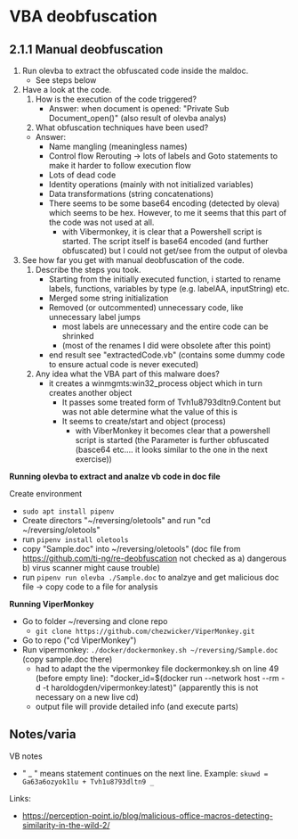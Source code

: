 


# VBA deobfuscation

## 2.1.1 Manual deobfuscation

1. Run olevba to extract the obfuscated code inside the maldoc.
    - See steps below
2. Have a look at the code.
   1. How is the execution of the code triggered?
      - Answer: when document is opened: "Private Sub Document_open()"   (also result of olevba analys)
   2. What obfuscation techniques have been used?
     - Answer: 
       - Name mangling (meaningless names)
       - Control flow Rerouting -> lots of labels and Goto statements to make it harder to follow execution flow
       - Lots of dead code
       - Identity operations (mainly with not initialized variables) 
       - Data transformations (string concatenations)
       - There seems to be some base64 encoding (detected by oleva) which seems to be hex. However, to me it seems that this part of the code was not used at all.
            - with Vibermonkey, it is clear that a Powershell script is started. The script itself is base64 encoded (and further obfuscated) but I could not get/see from the output of olevba 
3. See how far you get with manual deobfuscation of the code.
   1. Describe the steps you took.
        - Starting from the initially executed function, i started to rename labels, functions, variables by type (e.g. labelAA, inputString) etc. 
        - Merged some string initialization
        - Removed (or outcommented) unnecessary code, like unnecessary label jumps
          - most labels are unnecessary and the entire code can be shrinked
          - (most of the renames I did were obsolete after this point)
        - end result see "extractedCode.vb"  (contains some dummy code to ensure actual code is never executed)
   2. Any idea what the VBA part of this malware does?
        - it creates a winmgmts:win32_process object which in turn creates another object
          - It passes some treated form of Tvh1u8793dltn9.Content but was not able determine what the value of this is
          - It seems to create/start and object (process)
            - with ViberMonkey it becomes clear that a powershell script is started (the Parameter is further obfuscated (basce64 etc.... it looks similar to the one in the next exercise))
  
  
**Running olevba to extract and analze vb code in doc file**

Create environment
- `sudo apt install pipenv`
- Create directors "~/reversing/oletools" and run "cd ~/reversing/oletools"
- run `pipenv install oletools`
- copy "Sample.doc" into ~/reversing/oletools"  (doc file from https://github.com/ti-ng/re-deobfuscation not checked as a) dangerous b) virus scanner might cause trouble)
- run `pipenv run olevba ./Sample.doc` to analzye and get malicious doc file -> copy code to a file for analysis


**Running ViperMonkey**
- Go to folder ~/reversing and clone repo
  - `git clone https://github.com/chezwicker/ViperMonkey.git`
- Go to repo ("cd ViperMonkey")
- Run vipermonkey: `./docker/dockermonkey.sh ~/reversing/Sample.doc`  (copy sample.doc there)
    - had to adapt the the vipermonkey file dockermonkey.sh on line 49 (before empty line): "docker_id=$(docker run --network host --rm -d -t haroldogden/vipermonkey:latest)"   (apparently this is not necessary on a new live cd)    
    - output file will provide detailed info (and execute parts)

## Notes/varia
VB notes
- " _ " means statement continues on the next line. Example: `skuwd = Ga63a6ozyok1lu + Tvh1u8793dltn9 _`  

Links:
- https://perception-point.io/blog/malicious-office-macros-detecting-similarity-in-the-wild-2/ 